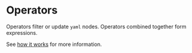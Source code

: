 # Operators

Operators filter or update `yaml` nodes. Operators combined together form expressions. 

See [how it works](how-it-works.md) for more information.